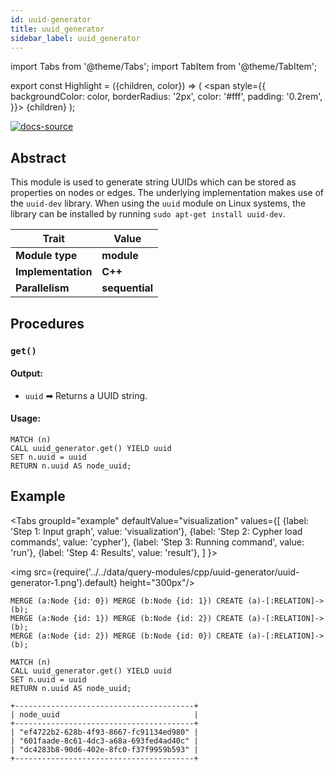 ```yaml
---
id: uuid-generator
title: uuid_generator
sidebar_label: uuid_generator
---
```


import Tabs from '@theme/Tabs';
import TabItem from '@theme/TabItem';

export const Highlight = ({children, color}) => (
  <span
    style={{
      backgroundColor: color,
      borderRadius: '2px',
      color: '#fff',
      padding: '0.2rem',
    }}>
    {children}
  </span>
);

[![docs-source](https://img.shields.io/badge/source-uuid-generator-FB6E00?logo=github&style=for-the-badge)](https://github.com/memgraph/mage/blob/main/cpp/uuid_module/uuid_module.cpp)


## Abstract

This module is used to generate string UUIDs which can be stored as properties
on nodes or edges. The underlying implementation makes use of the `uuid-dev`
library. When using the `uuid` module on Linux systems, the library can be
installed by running `sudo apt-get install uuid-dev`.

| Trait               | Value                                                 |
| ------------------- | ----------------------------------------------------- |
| **Module type**     | <Highlight color="#FB6E00">**module**</Highlight>  |
| **Implementation**  | <Highlight color="#FB6E00">**C++**</Highlight>        |
| **Parallelism**     | <Highlight color="#FB6E00">**sequential**</Highlight> |

## Procedures

### `get()`

#### Output:

* `uuid` ➡ Returns a UUID string.


#### Usage:
```cypher
MATCH (n)
CALL uuid_generator.get() YIELD uuid
SET n.uuid = uuid
RETURN n.uuid AS node_uuid;
```

## Example

<Tabs
  groupId="example"
  defaultValue="visualization"
  values={[
    {label: 'Step 1: Input graph', value: 'visualization'},
    {label: 'Step 2: Cypher load commands', value: 'cypher'},
    {label: 'Step 3: Running command', value: 'run'},
    {label: 'Step 4: Results', value: 'result'},
  ]
}>
  <TabItem value="visualization">

  <img src={require('../../data/query-modules/cpp/uuid-generator/uuid-generator-1.png').default} height="300px"/>

  </TabItem>


  <TabItem value="cypher">

```cypher
MERGE (a:Node {id: 0}) MERGE (b:Node {id: 1}) CREATE (a)-[:RELATION]->(b);
MERGE (a:Node {id: 1}) MERGE (b:Node {id: 2}) CREATE (a)-[:RELATION]->(b);
MERGE (a:Node {id: 2}) MERGE (b:Node {id: 0}) CREATE (a)-[:RELATION]->(b);
```

  </TabItem>

  <TabItem value="run">

```cypher
MATCH (n)
CALL uuid_generator.get() YIELD uuid
SET n.uuid = uuid
RETURN n.uuid AS node_uuid;
```

  </TabItem>


  <TabItem value="result">

```plaintext
+----------------------------------------+
| node_uuid                              |
+----------------------------------------+
| "ef4722b2-628b-4f93-8667-fc91134ed980" |
| "601faade-8c61-4dc3-a68a-693fed4ad40c" |
| "dc4283b8-90d6-402e-8fc0-f37f9959b593" |
+----------------------------------------+
```

  </TabItem>

</Tabs>
